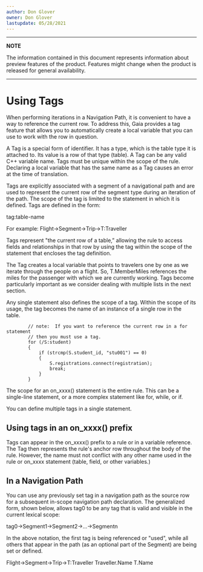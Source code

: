 ```yaml
---
author: Don Glover
owner: Don Glover
lastupdate: 05/28/2021
---
```


---

**NOTE**

The information contained in this document represents information about preview features of the product. Features might change when the product is released for general availability.

---

# Using Tags

When performing iterations in a Navigation Path, it is convenient to have a way to reference the current row. To address this, Gaia provides a tag feature that allows you to automatically create a local variable that you can use to work with the row in question. 

A Tag is a special form of identifier. It has a type, which is the table type it is attached to. Its value is a row of that type (table). A Tag can be any valid C++ variable name. Tags must be unique within the scope of the rule.  Declaring a local variable that has the same name as a Tag causes an error at the time of translation.

Tags are explicitly associated with a segment of a navigational path and are used to represent the current row of the segment type during an iteration of the path. The scope of the tag is limited to the statement in which it is defined.
Tags are defined in the form:

tag:table-name

For example:
Flight->Segment->Trip->T:Traveller

Tags represent "the current row of a table,” allowing the rule to access fields and relationships in that row by using the tag within the scope of the statement that encloses the tag definition.

The Tag creates a local variable that points to travelers one by one as we iterate through the people on a flight. So, T.MemberMiles references the miles for the passenger with which we are currently working. Tags become particularly important as we consider dealing with multiple lists in the next section.

Any single statement also defines the scope of a tag. Within the scope of its usage, the tag becomes the name of an instance of a single row in the table. 

```
        // note:  If you want to reference the current row in a for statement
        // then you must use a tag.
        for (/S:student)
        {
            if (strcmp(S.student_id, "stu001") == 0)
            {
                S.registrations.connect(registration);
                break;
            }
        }
```

The scope for an on_xxxx() statement is the entire rule. This can be a single-line statement, or a more complex statement like for, while, or if.

You can define multiple tags in a single statement.

## Using tags in an on_xxxx() prefix

Tags can appear in the on_xxxx() prefix to a rule or in a variable reference. The Tag then represents the rule's anchor row throughout the body of the rule. However, the name must not conflict with any other name used in the rule or on_xxxx statement (table, field, or other variables.)

## In a Navigation Path

You can use any previously set  tag in a navigation path as the source row for a subsequent in-scope navigation path declaration. The generalized form, shown below, allows tag0 to be any tag that is valid and visible in the current lexical scope:

tag0->Segment1->Segment2->...->Segmentn

In the above notation, the first tag is being referenced or "used", while all others that appear in the path (as an optional part of the Segment) are being set or defined.

Flight->Segment->Trip->T:Traveller
Traveller.Name
T.Name
